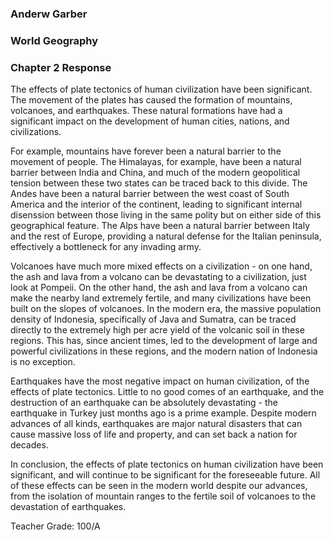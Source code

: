 ### Anderw Garber
### World Geography 
### Chapter 2 Response

The effects of plate tectonics of human civilization have been significant. The movement of the plates has caused the formation of mountains, volcanoes, and earthquakes. These natural formations have had a significant impact on the development of human cities, nations, and civilizations. 

For example, mountains have forever been a natural barrier to the movement of people. The Himalayas, for example, have been a natural barrier between India and China, and much of the modern geopolitical tension between these two states can be traced back to this divide. The Andes have been a natural barrier between the west coast of South America and the interior of the continent, leading to significant internal disenssion between those living in the same polity but on either side of this geographical feature. The Alps have been a natural barrier between Italy and the rest of Europe, providing a natural defense for the Italian peninsula, effectively a bottleneck for any invading army.

Volcanoes have much more mixed effects on a civilization - on one hand, the ash and lava from a volcano can be devastating to a civilization, just look at Pompeii. On the other hand, the ash and lava from a volcano can make the nearby land extremely fertile, and many civilizations have been built on the slopes of volcanoes. In the modern era, the massive population density of Indonesia, specifically of Java and Sumatra, can be traced directly to the extremely high per acre yield of the volcanic soil in these regions. This has, since ancient times, led to the development of large and powerful civilizations in these regions, and the modern nation of Indonesia is no exception.

Earthquakes have the most negative impact on human civilization, of the effects of plate tectonics. Little to no good comes of an earthquake, and the destruction of an earthquake can be absolutely devastating - the earthquake in Turkey just months ago is a prime example. Despite modern advances of all kinds, earthquakes are major natural disasters that can cause massive loss of life and property, and can set back a nation for decades. 

In conclusion, the effects of plate tectonics on human civilization have been significant, and will continue to be significant for the foreseeable future. All of these effects can be seen in the modern world despite our advances, from the isolation of mountain ranges to the fertile soil of volcanoes to the devastation of earthquakes. 

Teacher Grade: 100/A